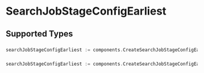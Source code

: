 # SearchJobStageConfigEarliest


## Supported Types

### 

```go
searchJobStageConfigEarliest := components.CreateSearchJobStageConfigEarliestStr(string{/* values here */})
```

### 

```go
searchJobStageConfigEarliest := components.CreateSearchJobStageConfigEarliestNumber(float64{/* values here */})
```

